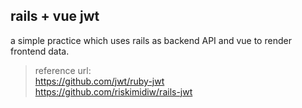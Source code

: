 ## rails + vue jwt

a simple practice which uses rails as backend API
and vue to render frontend data.

> reference url:<br>
> https://github.com/jwt/ruby-jwt<br>
> https://github.com/riskimidiw/rails-jwt<br>


